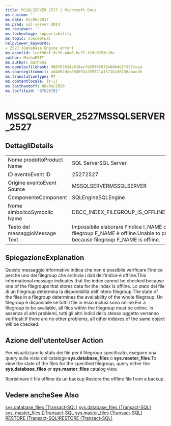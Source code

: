 ```yaml
---
title: MSSQLSERVER_2527 | Microsoft Docs
ms.custom: ''
ms.date: 03/06/2017
ms.prod: sql-server-2014
ms.reviewer: ''
ms.technology: supportability
ms.topic: conceptual
helpviewer_keywords:
- 2527 (Database Engine error)
ms.assetid: 1cef90ef-9c39-44e6-bc7f-316c8f53c10c
author: MashaMSFT
ms.author: mathoma
ms.openlocfilehash: 900707634a016ecfd29f9f676e68b4d2f557ccea
ms.sourcegitcommit: ad4d92dce894592a259721a1571b1d8736abacdb
ms.translationtype: MT
ms.contentlocale: it-IT
ms.lasthandoff: 08/04/2020
ms.locfileid: "87626791"
---
```

# <a name="mssqlserver_2527"></a><span data-ttu-id="49066-102">MSSQLSERVER_2527</span><span class="sxs-lookup"><span data-stu-id="49066-102">MSSQLSERVER_2527</span></span>
    
## <a name="details"></a><span data-ttu-id="49066-103">Dettagli</span><span class="sxs-lookup"><span data-stu-id="49066-103">Details</span></span>  
  
|||  
|-|-|  
|<span data-ttu-id="49066-104">Nome prodotto</span><span class="sxs-lookup"><span data-stu-id="49066-104">Product Name</span></span>|<span data-ttu-id="49066-105">SQL Server</span><span class="sxs-lookup"><span data-stu-id="49066-105">SQL Server</span></span>|  
|<span data-ttu-id="49066-106">ID evento</span><span class="sxs-lookup"><span data-stu-id="49066-106">Event ID</span></span>|<span data-ttu-id="49066-107">2527</span><span class="sxs-lookup"><span data-stu-id="49066-107">2527</span></span>|  
|<span data-ttu-id="49066-108">Origine evento</span><span class="sxs-lookup"><span data-stu-id="49066-108">Event Source</span></span>|<span data-ttu-id="49066-109">MSSQLSERVER</span><span class="sxs-lookup"><span data-stu-id="49066-109">MSSQLSERVER</span></span>|  
|<span data-ttu-id="49066-110">Componente</span><span class="sxs-lookup"><span data-stu-id="49066-110">Component</span></span>|<span data-ttu-id="49066-111">SQLEngine</span><span class="sxs-lookup"><span data-stu-id="49066-111">SQLEngine</span></span>|  
|<span data-ttu-id="49066-112">Nome simbolico</span><span class="sxs-lookup"><span data-stu-id="49066-112">Symbolic Name</span></span>|<span data-ttu-id="49066-113">DBCC_INDEX_FILEGROUP_IS_OFFLINE</span><span class="sxs-lookup"><span data-stu-id="49066-113">DBCC_INDEX_FILEGROUP_IS_OFFLINE</span></span>|  
|<span data-ttu-id="49066-114">Testo del messaggio</span><span class="sxs-lookup"><span data-stu-id="49066-114">Message Text</span></span>|<span data-ttu-id="49066-115">Impossibile elaborare l'indice I_NAME della tabella O_NAME perché il filegroup F_NAME è offline.</span><span class="sxs-lookup"><span data-stu-id="49066-115">Unable to process index I_NAME of table O_NAME because filegroup F_NAME is offline.</span></span>|  
  
## <a name="explanation"></a><span data-ttu-id="49066-116">Spiegazione</span><span class="sxs-lookup"><span data-stu-id="49066-116">Explanation</span></span>  
 <span data-ttu-id="49066-117">Questo messaggio informativo indica che non è possibile verificare l'indice perché uno dei filegroup che archivia i dati dell'indice è offline.</span><span class="sxs-lookup"><span data-stu-id="49066-117">This informational message indicates that the index cannot be checked because one of the filegroups that stores data for the index is offline.</span></span> <span data-ttu-id="49066-118">Lo stato dei file di un filegroup determina la disponibilità dell'intero filegroup.</span><span class="sxs-lookup"><span data-stu-id="49066-118">The state of the files in a filegroup determines the availability of the whole filegroup.</span></span> <span data-ttu-id="49066-119">Un filegroup è disponibile se tutti i file in esso inclusi sono online.</span><span class="sxs-lookup"><span data-stu-id="49066-119">For a filegroup to be available, all files within the filegroup must be online.</span></span> <span data-ttu-id="49066-120">In assenza di altri problemi, tutti gli altri indici dello stesso oggetto verranno verificati.</span><span class="sxs-lookup"><span data-stu-id="49066-120">If there are no other problems, all other indexes of the same object will be checked.</span></span>  
  
## <a name="user-action"></a><span data-ttu-id="49066-121">Azione dell'utente</span><span class="sxs-lookup"><span data-stu-id="49066-121">User Action</span></span>  
 <span data-ttu-id="49066-122">Per visualizzare lo stato dei file per il filegroup specificato, eseguire una query sulla vista del catalogo **sys.database_files** o **sys.master_files**.</span><span class="sxs-lookup"><span data-stu-id="49066-122">To view the state of the files for the specified filegroup, query either the **sys.database_files** or **sys.master_files** catalog view.</span></span>  
  
 <span data-ttu-id="49066-123">Ripristinare il file offline da un backup.</span><span class="sxs-lookup"><span data-stu-id="49066-123">Restore the offline file from a backup.</span></span>  
  
## <a name="see-also"></a><span data-ttu-id="49066-124">Vedere anche</span><span class="sxs-lookup"><span data-stu-id="49066-124">See Also</span></span>  
 <span data-ttu-id="49066-125">[sys.database_files &#40;Transact-SQL&#41;](/sql/relational-databases/system-catalog-views/sys-database-files-transact-sql) </span><span class="sxs-lookup"><span data-stu-id="49066-125">[sys.database_files &#40;Transact-SQL&#41;](/sql/relational-databases/system-catalog-views/sys-database-files-transact-sql) </span></span>  
 <span data-ttu-id="49066-126">[sys. master_files &#40;&#41;Transact-SQL](/sql/relational-databases/system-catalog-views/sys-master-files-transact-sql) </span><span class="sxs-lookup"><span data-stu-id="49066-126">[sys.master_files &#40;Transact-SQL&#41;](/sql/relational-databases/system-catalog-views/sys-master-files-transact-sql) </span></span>  
 [<span data-ttu-id="49066-127">RESTORE &#40;Transact-SQL&#41;</span><span class="sxs-lookup"><span data-stu-id="49066-127">RESTORE &#40;Transact-SQL&#41;</span></span>](/sql/t-sql/statements/restore-statements-transact-sql)  
  
  
